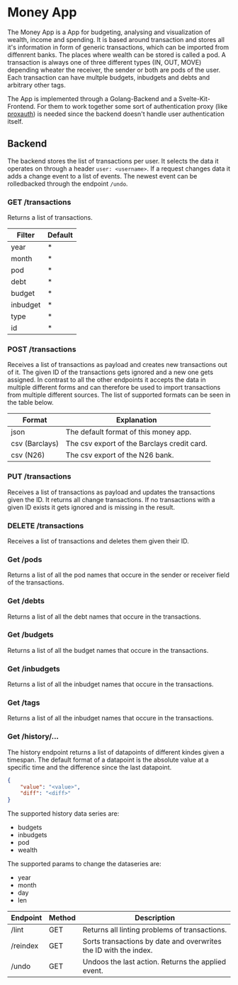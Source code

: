# Money App

The Money App is a App for budgeting, analysing and visualization of wealth, income and spending.
It is based around transaction and stores all it's information in form of generic transactions, which can be imported from diffenrent banks.
The places where wealth can be stored is called a pod.
A transaction is always one of three different types (IN, OUT, MOVE) depending wheater the receiver, the sender or both are pods of the user.
Each transaction can have multple budgets, inbudgets and debts and arbitrary other tags.

The App is implemented through a Golang-Backend and a Svelte-Kit-Frontend.
For them to work together some sort of authentication proxy (like [proxauth](https://github.com/xilefmusics/proxauth)) is needed since the backend doesn't handle user authentication itself.

## Backend

The backend stores the list of transactions per user.
It selects the data it operates on through a header `user: <username>`.
If a request changes data it adds a change event to a list of events.
The newest event can be rolledbacked through the endpoint `/undo`.

### GET /transactions

Returns a list of transactions.

| Filter   | Default |
| -------- | ------- |
| year     | \*      |
| month    | \*      |
| pod      | \*      |
| debt     | \*      |
| budget   | \*      |
| inbudget | \*      |
| type     | \*      |
| id       | \*      |

### POST /transactions

Receives a list of transactions as payload and creates new transactions out of it.
The given ID of the transactions gets ignored and a new one gets assigned.
In contrast to all the other endpoints it accepts the data in multiple different forms and can therefore be used to import transactions from multiple different sources.
The list of supported formats can be seen in the table below.

| Format         | Explanation                                 |
| -------------- | ------------------------------------------- |
| json           | The default format of this money app.       |
| csv (Barclays) | The csv export of the Barclays credit card. |
| csv (N26)      | The csv export of the N26 bank.             |

### PUT /transactions

Receives a list of transactions as payload and updates the transactions given the ID.
It returns all change transactions.
If no transactions with a given ID exists it gets ignored and is missing in the result.

### DELETE /transactions

Receives a list of transactions and deletes them given their ID.

### Get /pods

Returns a list of all the pod names that occure in the sender or receiver field of the transactions.

### Get /debts

Returns a list of all the debt names that occure in the transactions.

### Get /budgets

Returns a list of all the budget names that occure in the transactions.

### Get /inbudgets

Returns a list of all the inbudget names that occure in the transactions.

### Get /tags

Returns a list of all the inbudget names that occure in the transactions.

### Get /history/...

The history endpoint returns a list of datapoints of different kindes given a timespan.
The default format of a datapoint is the absolute value at a specific time and the difference since the last datapoint.

```json
{
    "value": "<value>",
    "diff": "<diff>"
}
```

The supported history data series are: 
- budgets
- inbudgets
- pod
- wealth

The supported params to change the dataseries are:
- year
- month
- day
- len


| Endpoint           | Method | Description                                                      |
| ------------------ | ------ | ---------------------------------------------------------------- |
| /lint              | GET    | Returns all linting problems of transactions.                    |
| /reindex           | GET    | Sorts transactions by date and overwrites the ID with the index. |
| /undo              | GET    | Undoos the last action. Returns the applied event.               |

